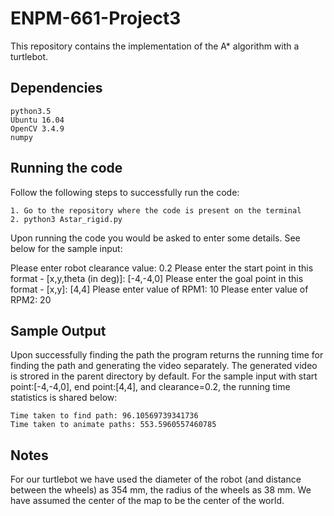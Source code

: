 # ENPM-661-Project3

This repository contains the implementation of the A* algorithm with a turtlebot.

## Dependencies
```
python3.5
Ubuntu 16.04
OpenCV 3.4.9
numpy
```
## Running the code

Follow the following steps to successfully run the code:
```
1. Go to the repository where the code is present on the terminal
2. python3 Astar_rigid.py
```
Upon running the code you would be asked to enter some details. See below for the sample input:

Please enter robot clearance value: 0.2
Please enter the start point in this format - [x,y,theta (in deg)]: [-4,-4,0]
Please enter the goal point in this format - [x,y]: [4,4]
Please enter value of RPM1: 10
Please enter value of RPM2: 20


## Sample Output

Upon successfully finding the path the program returns the running time for finding the path and generating the video separately. The generated video is strored in the parent directory by default. For the sample input with start point:[-4,-4,0], end point:[4,4], and clearance=0.2, the running time statistics is shared below:
```
Time taken to find path: 96.10569739341736
Time taken to animate paths: 553.5960557460785
```

## Notes
For our turtlebot we have used the diameter of the robot (and distance between the wheels) as 354 mm, the radius of the wheels as 38 mm. We have assumed the center of the map to be the center of the world.
